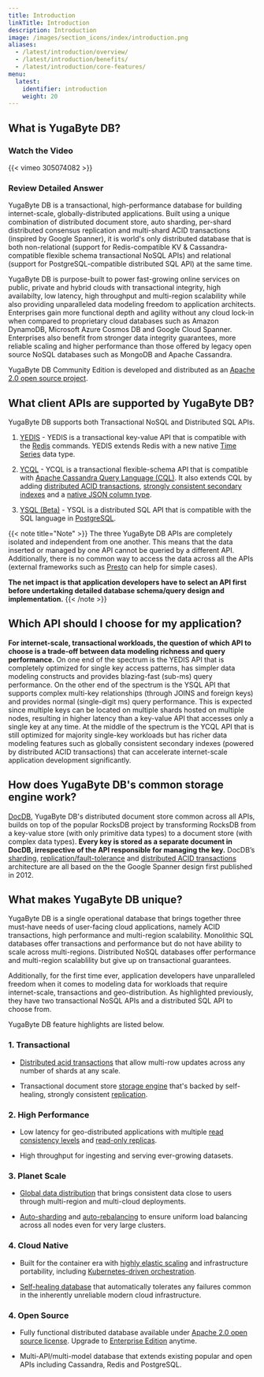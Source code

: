 ```yaml
---
title: Introduction
linkTitle: Introduction
description: Introduction
image: /images/section_icons/index/introduction.png
aliases:
  - /latest/introduction/overview/
  - /latest/introduction/benefits/
  - /latest/introduction/core-features/
menu:
  latest:
    identifier: introduction
    weight: 20
---
```


## What is YugaByte DB?

### Watch the Video

<div class="video-wrapper">
{{< vimeo 305074082 >}}
</div>

### Review Detailed Answer

YugaByte DB is a transactional, high-performance database for building internet-scale, globally-distributed applications. Built using a unique combination of distributed document store, auto sharding, per-shard distributed consensus replication and multi-shard ACID transactions (inspired by Google Spanner), it is world's only distributed database that is both non-relational (support for Redis-compatible KV & Cassandra-compatible flexible schema transactional NoSQL APIs) and relational (support for PostgreSQL-compatible distributed SQL API) at the same time. 

YugaByte DB is purpose-built to power fast-growing online services on public, private and hybrid clouds with transactional integrity, high availabilty, low latency, high throughput and multi-region scalability while also providing unparalleled data modeling freedom to application architects. Enterprises gain more functional depth and agility without any cloud lock-in when compared to proprietary cloud databases such as Amazon DynamoDB, Microsoft Azure Cosmos DB and Google Cloud Spanner. Enterprises also benefit from stronger data integrity guarantees, more reliable scaling and higher performance than those offered by legacy open source NoSQL databases such as MongoDB and Apache Cassandra. 

YugaByte DB Community Edition is developed and distributed as an [Apache 2.0 open source project](https://github.com/YugaByte/yugabyte-db/).

## What client APIs are supported by YugaByte DB?

YugaByte DB supports both Transactional NoSQL and Distributed SQL APIs. 

1. [YEDIS](../../api/redis/) - YEDIS is a transactional key-value API that is compatible with the [Redis](https://redis.io/commands) commands. YEDIS extends Redis with a new native [Time Series](https://blog.yugabyte.com/extending-redis-with-a-native-time-series-data-type-e5483c7116f8) data type.

2. [YCQL](../../api/cassandra/) - YCQL is a transactional flexible-schema API that is compatible with [Apache Cassandra Query Language (CQL)](https://docs.datastax.com/en/cql/3.1/cql/cql_reference/cqlReferenceTOC.html). It also extends CQL by adding [distributed ACID transactions](../../explore/transactional/acid-transactions/), [strongly consistent secondary indexes](../../explore/transactional/secondary-indexes/) and a [native JSON column type](../../explore/transactional/json-documents/).

3. [YSQL (Beta)](../../api/postgresql/) - YSQL is a distributed SQL API that is compatible with the SQL language in [PostgreSQL](https://www.postgresql.org/docs/10/sql-syntax.html).


{{< note title="Note" >}}
The three YugaByte DB APIs are completely isolated and independent from one another. This means that the data inserted or managed by one API cannot be queried by a different API. Additionally, there is no common way to access the data across all the APIs (external frameworks such as [Presto](../../develop/ecosystem-integrations/presto/) can help for simple cases). 

<b>The net impact is that application developers have to select an API first before undertaking detailed database schema/query design and implementation.</b>
{{< /note >}}


## Which API should I choose for my application?

**For internet-scale, transactional workloads, the question of which API to choose is a trade-off between data modeling richness and query performance.** On one end of the spectrum is the YEDIS API that is completely optimized for single key access patterns, has simpler data modeling constructs and provides blazing-fast (sub-ms) query performance. On the other end of the spectrum is the YSQL API that supports complex multi-key relationships (through JOINS and foreign keys) and provides normal (single-digit ms) query performance. This is expected since multiple keys can be located on multiple shards hosted on multiple nodes, resulting in higher latency than a key-value API that accesses only a single key at any time. At the middle of the spectrum is the YCQL API that is still optimized for majority single-key workloads but has richer data modeling features such as globally consistent secondary indexes (powered by distributed ACID transactions) that can accelerate internet-scale application development significantly.

## How does YugaByte DB's common storage engine work?

[DocDB](../../architecture/concepts/persistence/), YugaByte DB's distributed document store common across all APIs, builds on top of the popular RocksDB project by transforming RocksDB from a key-value store (with only primitive data types) to a document store (with complex data types). **Every key is stored as a separate document in DocDB, irrespective of the API responsible for managing the key.** DocDB’s [sharding](../../architecture/concepts/sharding/), [replication/fault-tolerance](../../architecture/concepts/replication/) and [distributed ACID transactions](../../architecture/transactions/distributed-txns/) architecture are all based on the the Google Spanner design first published in 2012.

## What makes YugaByte DB unique?

YugaByte DB is a single operational database that brings together three must-have needs of user-facing cloud applications, namely ACID transactions, high performance and multi-region scalability. Monolithic SQL databases offer transactions and performance but do not have ability to scale across multi-regions. Distributed NoSQL databases offer performance and multi-region scalablility but give up on transactional guarantees.

Additionally, for the first time ever, application developers have unparalleled freedom when it comes to modeling data for workloads that require internet-scale, transactions and geo-distribution. As highlighted previously, they have two transactional NoSQL APIs and a distributed SQL API to choose from.

YugaByte DB feature highlights are listed below.

### 1. Transactional

- [Distributed acid transactions](../../explore/transactional/) that allow multi-row updates across any number of shards at any scale.

- Transactional document store [storage engine](../../architecture/concepts/persistence/) that's backed by self-healing, strongly consistent [replication](../../architecture/concepts/replication/).

### 2. High Performance

- Low latency for geo-distributed applications with multiple [read consistency levels](../../architecture/concepts/replication/#tunable-read-consistency) and [read-only replicas](../../architecture/concepts/replication/#read-only-replicas).

- High throughput for ingesting and serving ever-growing datasets.

### 3. Planet Scale

- [Global data distribution](../../explore/planet-scale/global-distribution/) that brings consistent data close to users through multi-region and multi-cloud deployments.

- [Auto-sharding](../../explore/planet-scale/auto-sharding/) and [auto-rebalancing](../../explore/planet-scale/auto-rebalancing/) to ensure uniform load balancing across all nodes even for very large clusters.

### 4. Cloud Native

- Built for the container era with [highly elastic scaling](../../explore/cloud-native/linear-scalability/) and infrastructure portability, including [Kubernetes-driven orchestration](../../quick-start/install/#kubernetes).

- [Self-healing database](../../explore/cloud-native/fault-tolerance/) that automatically tolerates any failures common in the inherently unreliable modern cloud infrastructure.

### 4. Open Source

- Fully functional distributed database available under [Apache 2.0 open source license](https://github.com/YugaByte/yugabyte-db/). Upgrade to [Enterprise Edition](https://www.yugabyte.com/product/compare/) anytime.

- Multi-API/multi-model database that extends existing popular and open APIs including Cassandra, Redis and PostgreSQL.
